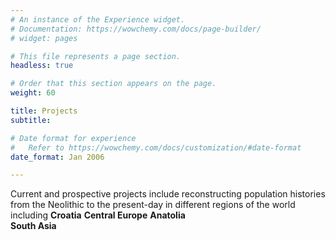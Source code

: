 ```yaml
---
# An instance of the Experience widget.
# Documentation: https://wowchemy.com/docs/page-builder/
# widget: pages

# This file represents a page section.
headless: true

# Order that this section appears on the page.
weight: 60

title: Projects
subtitle:

# Date format for experience
#   Refer to https://wowchemy.com/docs/customization/#date-format
date_format: Jan 2006

---
```

Current and prospective projects include reconstructing population histories from the Neolithic to the present-day in different regions of the world including 
**Croatia**
**Central Europe** 
**Anatolia**  
**South Asia**
